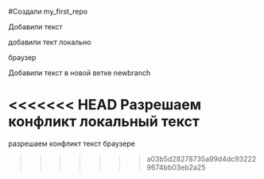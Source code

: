 #Создали my_first_repo


Добавили текст 



добавили тект локально


браузер


Добавили текст в новой ветке newbranch 


<<<<<<< HEAD
Разрешаем конфликт локальный текст
=======
разрешаем конфликт текст браузере
>>>>>>> a03b5d28278735a99d4dc932229674bb03eb2a25

